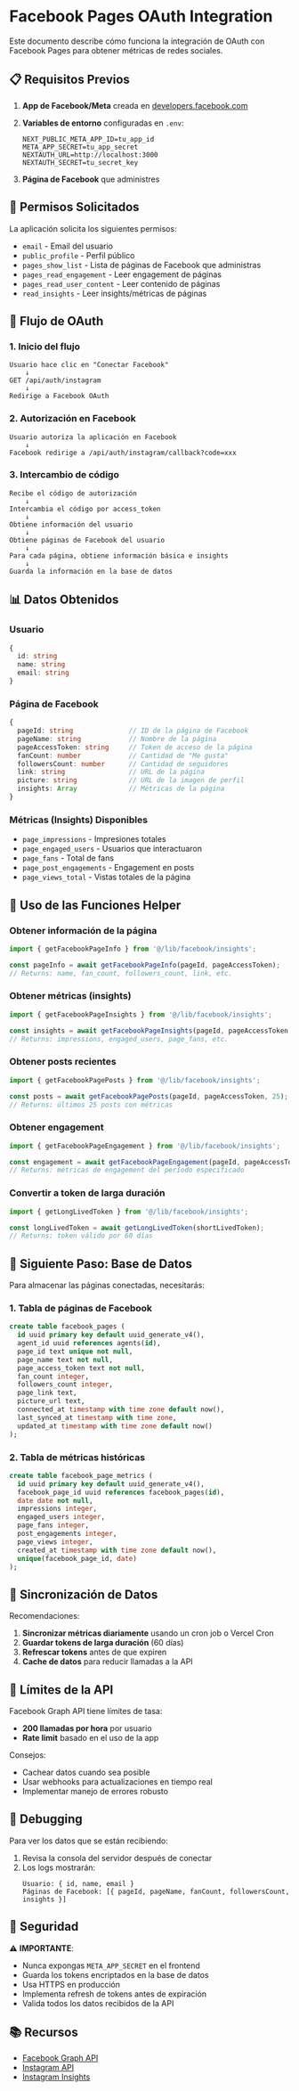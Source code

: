 # Facebook Pages OAuth Integration

Este documento describe cómo funciona la integración de OAuth con Facebook Pages para obtener métricas de redes sociales.

## 📋 Requisitos Previos

1. **App de Facebook/Meta** creada en [developers.facebook.com](https://developers.facebook.com)
2. **Variables de entorno** configuradas en `.env`:
   ```env
   NEXT_PUBLIC_META_APP_ID=tu_app_id
   META_APP_SECRET=tu_app_secret
   NEXTAUTH_URL=http://localhost:3000
   NEXTAUTH_SECRET=tu_secret_key
   ```

3. **Página de Facebook** que administres

## 🔐 Permisos Solicitados

La aplicación solicita los siguientes permisos:
- `email` - Email del usuario
- `public_profile` - Perfil público
- `pages_show_list` - Lista de páginas de Facebook que administras
- `pages_read_engagement` - Leer engagement de páginas
- `pages_read_user_content` - Leer contenido de páginas
- `read_insights` - Leer insights/métricas de páginas

## 🚀 Flujo de OAuth

### 1. Inicio del flujo
```
Usuario hace clic en "Conectar Facebook"
    ↓
GET /api/auth/instagram
    ↓
Redirige a Facebook OAuth
```

### 2. Autorización en Facebook
```
Usuario autoriza la aplicación en Facebook
    ↓
Facebook redirige a /api/auth/instagram/callback?code=xxx
```

### 3. Intercambio de código
```
Recibe el código de autorización
    ↓
Intercambia el código por access_token
    ↓
Obtiene información del usuario
    ↓
Obtiene páginas de Facebook del usuario
    ↓
Para cada página, obtiene información básica e insights
    ↓
Guarda la información en la base de datos
```

## 📊 Datos Obtenidos

### Usuario
```typescript
{
  id: string
  name: string
  email: string
}
```

### Página de Facebook
```typescript
{
  pageId: string              // ID de la página de Facebook
  pageName: string            // Nombre de la página
  pageAccessToken: string     // Token de acceso de la página
  fanCount: number            // Cantidad de "Me gusta"
  followersCount: number      // Cantidad de seguidores
  link: string                // URL de la página
  picture: string             // URL de la imagen de perfil
  insights: Array             // Métricas de la página
}
```

### Métricas (Insights) Disponibles
- `page_impressions` - Impresiones totales
- `page_engaged_users` - Usuarios que interactuaron
- `page_fans` - Total de fans
- `page_post_engagements` - Engagement en posts
- `page_views_total` - Vistas totales de la página

## 🔧 Uso de las Funciones Helper

### Obtener información de la página
```typescript
import { getFacebookPageInfo } from '@/lib/facebook/insights';

const pageInfo = await getFacebookPageInfo(pageId, pageAccessToken);
// Returns: name, fan_count, followers_count, link, etc.
```

### Obtener métricas (insights)
```typescript
import { getFacebookPageInsights } from '@/lib/facebook/insights';

const insights = await getFacebookPageInsights(pageId, pageAccessToken, 'day');
// Returns: impressions, engaged_users, page_fans, etc.
```

### Obtener posts recientes
```typescript
import { getFacebookPagePosts } from '@/lib/facebook/insights';

const posts = await getFacebookPagePosts(pageId, pageAccessToken, 25);
// Returns: últimos 25 posts con métricas
```

### Obtener engagement
```typescript
import { getFacebookPageEngagement } from '@/lib/facebook/insights';

const engagement = await getFacebookPageEngagement(pageId, pageAccessToken, '2025-01-01', '2025-01-31');
// Returns: métricas de engagement del período especificado
```

### Convertir a token de larga duración
```typescript
import { getLongLivedToken } from '@/lib/facebook/insights';

const longLivedToken = await getLongLivedToken(shortLivedToken);
// Returns: token válido por 60 días
```

## 💾 Siguiente Paso: Base de Datos

Para almacenar las páginas conectadas, necesitarás:

### 1. Tabla de páginas de Facebook
```sql
create table facebook_pages (
  id uuid primary key default uuid_generate_v4(),
  agent_id uuid references agents(id),
  page_id text unique not null,
  page_name text not null,
  page_access_token text not null,
  fan_count integer,
  followers_count integer,
  page_link text,
  picture_url text,
  connected_at timestamp with time zone default now(),
  last_synced_at timestamp with time zone,
  updated_at timestamp with time zone default now()
);
```

### 2. Tabla de métricas históricas
```sql
create table facebook_page_metrics (
  id uuid primary key default uuid_generate_v4(),
  facebook_page_id uuid references facebook_pages(id),
  date date not null,
  impressions integer,
  engaged_users integer,
  page_fans integer,
  post_engagements integer,
  page_views integer,
  created_at timestamp with time zone default now(),
  unique(facebook_page_id, date)
);
```

## 🔄 Sincronización de Datos

Recomendaciones:
1. **Sincronizar métricas diariamente** usando un cron job o Vercel Cron
2. **Guardar tokens de larga duración** (60 días)
3. **Refrescar tokens** antes de que expiren
4. **Cache de datos** para reducir llamadas a la API

## 📝 Límites de la API

Facebook Graph API tiene límites de tasa:
- **200 llamadas por hora** por usuario
- **Rate limit** basado en el uso de la app

Consejos:
- Cachear datos cuando sea posible
- Usar webhooks para actualizaciones en tiempo real
- Implementar manejo de errores robusto

## 🐛 Debugging

Para ver los datos que se están recibiendo:
1. Revisa la consola del servidor después de conectar
2. Los logs mostrarán:
   ```
   Usuario: { id, name, email }
   Páginas de Facebook: [{ pageId, pageName, fanCount, followersCount, insights }]
   ```

## 🔐 Seguridad

⚠️ **IMPORTANTE**:
- Nunca expongas `META_APP_SECRET` en el frontend
- Guarda los tokens encriptados en la base de datos
- Usa HTTPS en producción
- Implementa refresh de tokens antes de expiración
- Valida todos los datos recibidos de la API

## 📚 Recursos

- [Facebook Graph API](https://developers.facebook.com/docs/graph-api)
- [Instagram API](https://developers.facebook.com/docs/instagram-api)
- [Instagram Insights](https://developers.facebook.com/docs/instagram-api/guides/insights)
